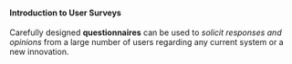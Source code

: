 <link rel="stylesheet" href="{{baseUrl}}/css/textbook.css">

<div class="website-content">

#### Introduction to User Surveys

<div id="main">

Carefully designed **questionnaires** can be used to _solicit responses and opinions_ from a large number of users regarding any current system or a new innovation.

<p/>

<!-- extras ------------------------------------------------------------------------------------ -->

<panel header=":paperclip: Extras" expandable type="seamless" expanded>

  <panel header=":mortar_board: Learning Outcomes" expandable type="seamless">
    <include src="exercises.md" />
  </panel>

  <panel header=":package: Resources" expandable type="seamless">
    <include src="resources.md" />
  </panel>

  <panel header=":laughing: Humor" expandable type="seamless">
    <include src="humor.md" />
  </panel>

</panel>

</div>
</div>

